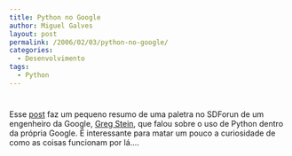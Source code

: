 ```yaml
---
title: Python no Google
author: Miguel Galves
layout: post
permalink: /2006/02/03/python-no-google/
categories:
  - Desenvolvimento
tags:
  - Python
---
```

# 

Esse [post][1] faz um pequeno resumo de uma paletra no SDForun de um engenheiro da Google, [Greg Stein][2], que falou sobre o uso de Python dentro da própria Google. É interessante para matar um pouco a curiosidade de como as coisas funcionam por lá….

 [1]: http://panela.blog-city.com/python_at_google_greg_stein__sdforum.htm
 [2]: http://www.lyra.org/greg/